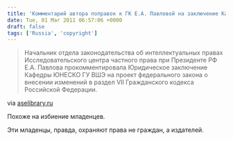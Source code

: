 ```yaml
---
title: 'Комментарий автора поправок к ГК Е.А. Павловой на заключение Кафедры ЮНЕСКО'
date: Tue, 01 Mar 2011 06:57:06 +0000
draft: false
tags: ['Russia', 'copyright']
---
```


> Начальник отдела законодательства об интеллектуальных правах Исследовательского центра частного права при Президенте РФ Е.А. Павлова прокомментировала Юридическое заключение Кафедры ЮНЕСКО ГУ ВШЭ на проект федерального закона о внесении изменений в раздел VII Гражданского кодекса Российской Федерации.

via [aselibrary.ru](http://www.aselibrary.ru/blogs/archives/552/)

Похоже на избиение младенцев.

Эти младенцы, правда, охраняют права не граждан, а издателей.